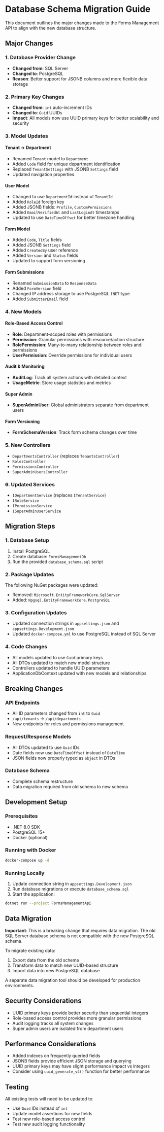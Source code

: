 # Database Schema Migration Guide

This document outlines the major changes made to the Forms Management API to align with the new database structure.

## Major Changes

### 1. Database Provider Change
- **Changed from**: SQL Server
- **Changed to**: PostgreSQL
- **Reason**: Better support for JSONB columns and more flexible data storage

### 2. Primary Key Changes
- **Changed from**: `int` auto-increment IDs
- **Changed to**: `Guid` UUIDs
- **Impact**: All models now use UUID primary keys for better scalability and security

### 3. Model Updates

#### Tenant → Department
- Renamed `Tenant` model to `Department`
- Added `Code` field for unique department identification
- Replaced `TenantSettings` with JSONB `Settings` field
- Updated navigation properties

#### User Model
- Changed to use `DepartmentId` instead of `TenantId`
- Added `RoleId` foreign key
- Added JSONB fields: `Profile`, `CustomPermissions`
- Added `EmailVerifiedAt` and `LastLoginAt` timestamps
- Updated to use `DateTimeOffset` for better timezone handling

#### Form Model
- Added `Code`, `Title` fields
- Added JSONB `Settings` field
- Added `CreatedBy` user reference
- Added `Version` and `Status` fields
- Updated to support form versioning

#### Form Submissions
- Renamed `SubmissionData` to `ResponseData`
- Added `FormVersion` field
- Changed IP address storage to use PostgreSQL `INET` type
- Added `SubmitterEmail` field

### 4. New Models

#### Role-Based Access Control
- **Role**: Department-scoped roles with permissions
- **Permission**: Granular permissions with resource/action structure
- **RolePermission**: Many-to-many relationship between roles and permissions
- **UserPermission**: Override permissions for individual users

#### Audit & Monitoring
- **AuditLog**: Track all system actions with detailed context
- **UsageMetric**: Store usage statistics and metrics

#### Super Admin
- **SuperAdminUser**: Global administrators separate from department users

#### Form Versioning
- **FormSchemaVersion**: Track form schema changes over time

### 5. New Controllers
- `DepartmentsController` (replaces `TenantsController`)
- `RolesController`
- `PermissionsController`
- `SuperAdminUsersController`

### 6. Updated Services
- `IDepartmentService` (replaces `ITenantService`)
- `IRoleService`
- `IPermissionService`
- `ISuperAdminUserService`

## Migration Steps

### 1. Database Setup
1. Install PostgreSQL
2. Create database: `FormsManagementDb`
3. Run the provided `database_schema.sql` script

### 2. Package Updates
The following NuGet packages were updated:
- Removed: `Microsoft.EntityFrameworkCore.SqlServer`
- Added: `Npgsql.EntityFrameworkCore.PostgreSQL`

### 3. Configuration Updates
- Updated connection strings in `appsettings.json` and `appsettings.Development.json`
- Updated `docker-compose.yml` to use PostgreSQL instead of SQL Server

### 4. Code Changes
- All models updated to use `Guid` primary keys
- All DTOs updated to match new model structure
- Controllers updated to handle UUID parameters
- ApplicationDbContext updated with new models and relationships

## Breaking Changes

### API Endpoints
- All ID parameters changed from `int` to `Guid`
- `/api/tenants` → `/api/departments`
- New endpoints for roles and permissions management

### Request/Response Models
- All DTOs updated to use `Guid` IDs
- Date fields now use `DateTimeOffset` instead of `DateTime`
- JSON fields now properly typed as `object` in DTOs

### Database Schema
- Complete schema restructure
- Data migration required from old schema to new schema

## Development Setup

### Prerequisites
- .NET 8.0 SDK
- PostgreSQL 15+
- Docker (optional)

### Running with Docker
```bash
docker-compose up -d
```

### Running Locally
1. Update connection string in `appsettings.Development.json`
2. Run database migrations or execute `database_schema.sql`
3. Start the application:
```bash
dotnet run --project FormsManagementApi
```

## Data Migration

**Important**: This is a breaking change that requires data migration. The old SQL Server database schema is not compatible with the new PostgreSQL schema.

To migrate existing data:
1. Export data from the old schema
2. Transform data to match new UUID-based structure
3. Import data into new PostgreSQL database

A separate data migration tool should be developed for production environments.

## Security Considerations

- UUID primary keys provide better security than sequential integers
- Role-based access control provides more granular permissions
- Audit logging tracks all system changes
- Super admin users are isolated from department users

## Performance Considerations

- Added indexes on frequently queried fields
- JSONB fields provide efficient JSON storage and querying
- UUID primary keys may have slight performance impact vs integers
- Consider using `uuid_generate_v4()` function for better performance

## Testing

All existing tests will need to be updated to:
- Use `Guid` IDs instead of `int`
- Update model assertions for new fields
- Test new role-based access control
- Test new audit logging functionality